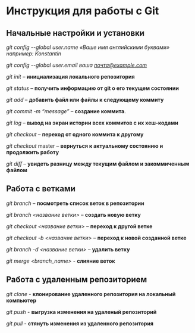 # Инструкция для работы с Git

## Начальные настройки и установки

*git config --global user.name «Ваше имя английскими буквами» например: Konstantin*

*git config --global user.email ваша почта@example.com*

*git init* – **инициализация локального репозитория**

*git status* – **получить информацию от git о его текущем состоянии**

*git add* – **добавить файл или файлы к следующему коммиту**

*git commit -m “message”* – **создание коммита**.

*git log* – **вывод на экран истории всех коммитов с их хеш-кодами**

*git checkout* – **переход от одного коммита к другому**

*git checkout* master – **вернуться к актуальному состоянию и продолжить работу**

*git diff* – **увидеть разницу между текущим файлом и закоммиченным файлом**

## Работа с ветками

*git branch* – **посмотреть список веток в репозитории**

*git branch <название ветки>* – **создать новую ветку**

*git checkout <название ветки>* – **переход к другой ветке**

*git checkout -b <название ветки>* – **переход к новой созданной ветке**

*git branch -d <название ветки>* – **удалить ветку**

*git merge <branch_name>* - **слияние веток**

## Работа с удаленным репозиторием

*git clone* - **клонирование удаленного репозитория на локальный компьютер**

*git push* - **выгрузка изменения на удаленый репозиторий**

*git pull* - **стянуть изменения из удаленного репозитория**